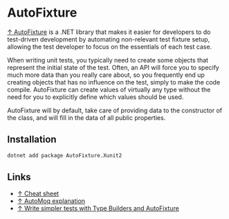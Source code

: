 # AutoFixture

[↑ AutoFixture](https://github.com/AutoFixture/AutoFixture) is a .NET library that makes it easier for developers to do test-driven development by automating non-relevant test fixture setup, allowing the test developer to focus on the essentials of each test case.

When writing unit tests, you typically need to create some objects that represent the initial state of the test. Often, an API will force you to specify much more data than you really care about, so you frequently end up creating objects that has no influence on the test, simply to make the code compile. AutoFixture can create values of virtually any type without the need for you to explicitly define which values should be used.

AutoFixture will by default, take care of providing data to the constructor  of the class, and will fill in the data of all public properties.

## Installation

```bash
dotnet add package AutoFixture.Xunit2
```

## Links

- [↑ Cheat sheet](https://github.com/AutoFixture/AutoFixture/wiki/Cheat-Sheet)
- [↑ AutoMoq explanation](https://autofixture.github.io/docs/quick-start)
- [↑ Write simpler tests with Type Builders and AutoFixture](https://canro91.github.io/2021/06/21/WriteSimplerTestsTypeBuilderAndAutoFixture)
